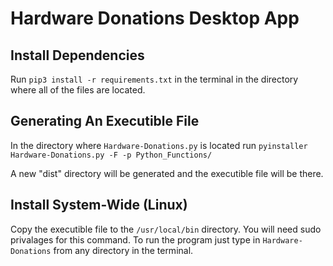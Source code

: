 # Hardware Donations Desktop App

## Install Dependencies

Run ```pip3 install -r requirements.txt``` in the terminal in the directory where all of the files are located.

## Generating An Executible File

In the directory where ```Hardware-Donations.py``` is located run ```pyinstaller Hardware-Donations.py -F -p Python_Functions/```

A new "dist" directory will be generated and the executible file will be there.

## Install System-Wide (Linux)
Copy the executible file to the ```/usr/local/bin``` directory. You will need sudo privalages for this command. To run the program just type in ```Hardware-Donations``` from any directory in the terminal.